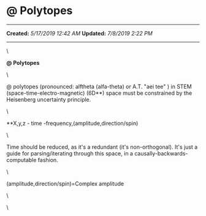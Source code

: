 @ Polytopes
===========

  -------------- ----------------------
  **Created:**   *5/17/2019 12:42 AM*
  **Updated:**   *7/8/2019 2:22 PM*
  -------------- ----------------------

\

**@ Polytopes**

\

@ polytopes (pronounced: alftheta (alfa-theta) or A.T. "aei tee" ) in
STEM (space-time-electro-magnetic) (6D\*\*) space must be constrained by
the Heisenberg uncertainty principle.

\

\*\*X,y,z - time -frequency,(amplitude,direction/spin)

\

Time should be reduced, as it's a redundant (it's non-orthogonal). It's
just a guide for parsing/iterating through this space, in a
causally-backwards-computable fashion.

\

(amplitude,direction/spin)=Complex amplitude

\

\

 
